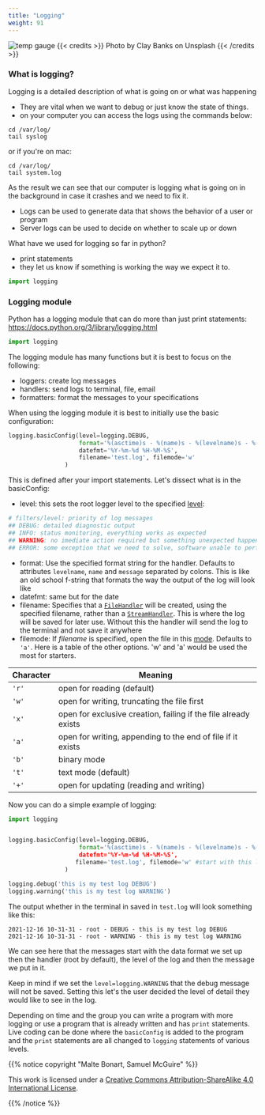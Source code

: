 ```yaml
---
title: "Logging"
weight: 91
---
```


![temp gauge](/images/logbook.jpg)
{{< credits >}}
Photo by Clay Banks on Unsplash
{{< /credits >}}


### What is logging?

Logging is a detailed description of what is going on or what was happening

- They are vital when we want to debug or just know the state of things.
- on your computer you can access the logs using the commands below:

```shell
cd /var/log/
tail syslog
```

or if you're on mac:
```shell
cd /var/log/
tail system.log
```

As the result we can see that our computer is logging what is going on in the background in case it crashes and we need to fix it.

- Logs can be used to generate data that shows the behavior of a user or program
- Server logs can be used to decide on whether to scale up or down

What have we used for logging so far in python?

- print statements
- they let us know if something is working the way we expect it to.

```python
import logging
```

### Logging module

Python has a logging module that can do more than just print statements: https://docs.python.org/3/library/logging.html

```python
import logging
```

The logging module has many functions but  it is best to focus on the following:

- loggers: create log messages
- handlers: send logs to terminal, file, email
- formatters: format the messages to your specifications

When using the logging module it is best to initially use the basic configuration:

```python
logging.basicConfig(level=logging.DEBUG,
                    format='%(asctime)s - %(name)s - %(levelname)s - %(message)s',
                    datefmt='%Y-%m-%d %H-%M-%S',
                    filename='test.log', filemode='w' 
                )  
```

This is defined after your import statements. Let's dissect what is in the basicConfig:

-  level: this sets the root logger level to the specified [level](https://docs.python.org/3/library/logging.html?highlight=basicconfig#levels):

```python
# filters/level: priority of log messages
## DEBUG: detailed diagnostic output
## INFO: status monitoring, everything works as expected
## WARNING: no imediate action required but something unexpected happened (low diskspace)
## ERROR: some exception that we need to solve, software unable to perform function
```

- format: Use the specified format string for the handler. Defaults to attributes `levelname`, `name` and `message` separated by colons. This is like an old school f-string that formats the way the output of the log will look like
- datefmt: same but for the date
- filename: Specifies that a [`FileHandler`](https://docs.python.org/3/library/logging.handlers.html#logging.FileHandler) will be created, using the specified filename, rather than a [`StreamHandler`](https://docs.python.org/3/library/logging.handlers.html#logging.StreamHandler). This is where the log will be saved for later use. Without this the handler will send the log to the terminal and not save it anywhere
- filemode: If *filename* is specified, open the file in this [mode](https://docs.python.org/3/library/functions.html#filemodes). Defaults to `'a'`. Here is a table of the other options. 'w' and 'a' would be used the most for starters. 

| Character | Meaning                                                      |
| --------- | ------------------------------------------------------------ |
| `'r'`     | open for reading (default)                                   |
| `'w'`     | open for writing, truncating the file first                  |
| `'x'`     | open for exclusive creation, failing if the file already exists |
| `'a'`     | open for writing, appending to the end of file if it exists  |
| `'b'`     | binary mode                                                  |
| `'t'`     | text mode (default)                                          |
| `'+'`     | open for updating (reading and writing)                      |

Now you can do a simple example of logging:

```python
import logging


logging.basicConfig(level=logging.DEBUG,
                    format='%(asctime)s - %(name)s - %(levelname)s - %(message)>
                    datefmt='%Y-%m-%d %H-%M-%S',
                   filename='test.log', filemode='w' #start with this line missing and the logs will be printed in the terminal, add the line and it will save the messages in test.log
                )  

logging.debug('this is my test log DEBUG')
logging.warning('this is my test log WARNING')
```

The output whether in the terminal in saved in `test.log` will look something like this:

```shell
2021-12-16 10-31-31 - root - DEBUG - this is my test log DEBUG
2021-12-16 10-31-31 - root - WARNING - this is my test log WARNING
```

We can see here that the messages start with the data format we set up then the handler (root by default), the level of the log and then the message we put in it. 

Keep in mind if we set the `level=logging.WARNING` that the debug message will not be saved. Setting this let's the user decided the level of detail they would like to see in the log. 

Depending on time and the group you can write a program with more logging or use a program that is already written and has `print` statements. Live coding can be done where the `basicConfig` is added to the program and the `print` statements are all changed to `logging` statements of various levels. 
<br>

{{% notice copyright "Malte Bonart, Samuel McGuire" %}}

This work is licensed under a [Creative Commons Attribution-ShareAlike 4.0 International License](https://creativecommons.org/licenses/by-sa/4.0/).

{{% /notice %}}